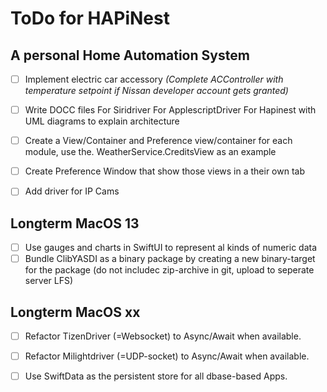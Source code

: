 # ToDo for HAPiNest
## A personal Home Automation System


- [ ]  Implement electric car accessory
_(Complete ACController with temperature setpoint if Nissan developer account gets granted)_

- [ ]  Write DOCC files 
For Siridriver
For ApplescriptDriver
For Hapinest with UML diagrams to explain architecture

- [ ] Create a View/Container and Preference view/container for each module,
use the. WeatherService.CreditsView as an example
- [ ] Create Preference Window that show those views in a their own tab

- [ ] Add driver for IP Cams

## Longterm MacOS 13
- [ ] Use gauges and charts in SwiftUI to represent al kinds of numeric data
- [ ] Bundle ClibYASDI as a binary package by creating a new binary-target for the package (do not includec zip-archive in git, upload to seperate server LFS)

## Longterm MacOS xx
- [ ] Refactor TizenDriver (=Websocket) to Async/Await when available.
- [ ] Refactor Milightdriver (=UDP-socket) to Async/Await when available.
- [ ] Use SwiftData as the persistent store for all dbase-based Apps.

